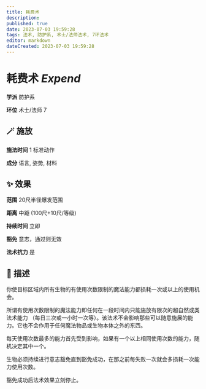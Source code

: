 ```yaml
---
title: 耗费术
description: 
published: true
date: 2023-07-03 19:59:28
tags: 法术, 防护系, 术士/法师法术, 7环法术
editor: markdown
dateCreated: 2023-07-03 19:59:28
---
```


# **耗费术** *Expend*

**学派** 防护系 

**环位** 术士/法师 7

## 🪄 施放

**施法时间** 1 标准动作

**成分** 语言, 姿势, 材料

## ✨ 效果  

**范围** 20尺半径爆发范围

**距离** 中距 (100尺+10尺/等级)  

**持续时间** 立即 

**豁免** 意志，通过则无效

**法术抗力** 是

## 📖 描述

你使目标区域内所有生物的有使用次数限制的魔法能力都损耗一次或以上的使用机会。

所谓有使用次数限制的魔法能力即任何在一段时间内只能施放有限次的超自然或类法术能力 （每日三次或一小时一次等）。该法术不会影响那些可以随意施展的能力。它也不会作用于任何魔法物品或生物本体之外的东西。

每天使用次数最多的能力首先受到影响，如果有一个以上相同使用次数的能力，随机决定其中一个。

生物必须持续进行意志豁免直到豁免成功，在那之前每失败一次就会多损耗一次能力使用次数。

豁免成功后法术效果立刻停止。
    
